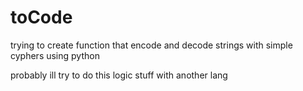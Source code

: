# toCode

trying to create function that encode and decode strings with simple cyphers using python

probably ill try to do this logic stuff with another lang